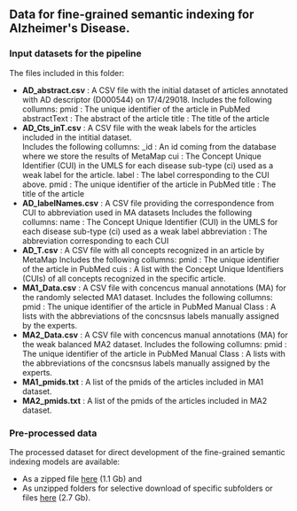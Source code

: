 ## Data for fine-grained semantic indexing for Alzheimer's Disease.

### Input datasets for the pipeline

The files included in this folder:
* **AD_abstract.csv**	:		A CSV file with the initial dataset of articles annotated with AD descriptor (D000544) on 17/4/29018. 
								Includes the following collumns:
									pmid			:	The unique identifier of the article in PubMed
									abstractText 	:	The abstract of the article
									title 			:	The title of the article
* **AD_Cts_inT.csv**		:	A CSV file with the weak labels for the articles included in the intitial dataset.  
							Includes the following collumns:
								_id				:	An id coming from the database where we store the results of MetaMap
								cui				:	The Concept Unique Identifier (CUI) in the UMLS for each disease sub-type (ci) used as a weak label for the article.
								label			:	The label corresponding to the CUI above.
								pmid			: 	The unique identifier of the article in PubMed
								title			:	The title of the article
* **AD_labelNames.csv**	:	A CSV file providing the correspondence from CUI to abbreviation used in MA datasets
							Includes the following collumns:
								name			:	The Concept Unique Identifier (CUI) in the UMLS for each disease sub-type (ci) used as a weak label
								abbreviation	:	The abbreviation corresponding to each CUI
* **AD_T.csv**			:	A CSV file with all concepts recognized in an article by MetaMap
							Includes the following collumns:
								pmid			:	The unique identifier of the article in PubMed
								cuis			:	A list with the Concept Unique Identifiers (CUIs) of all concepts recognized in the specific article.
* **MA1_Data.csv**		:	A CSV file with concencus manual annotations (MA) for the randomly selected MA1 dataset.
							Includes the following collumns:
								pmid			:	The unique identifier of the article in PubMed
								Manual Class	:	A lists with the abbreviations of the concsnsus labels manually assigned by the experts.
* **MA2_Data.csv**		:	A CSV file with concencus manual annotations (MA) for the weak balanced MA2 dataset.
							Includes the following collumns:
								pmid			:	The unique identifier of the article in PubMed
								Manual Class	:	A lists with the abbreviations of the concsnsus labels manually assigned by the experts.
* **MA1_pmids.txt**		: 	A list of the pmids of the articles included in MA1 dataset.
* **MA2_pmids.txt**		: 	A list of the pmids of the articles included in MA2 dataset.

### Pre-processed data
The processed dataset for direct development of the fine-grained semantic indexing models are available:

* As a zipped file [here](https://owncloud.skel.iit.demokritos.gr/index.php/s/UkxtpqeCuZjsXld) (1.1 Gb) and 
* As unzipped folders for selective download of specific subfolders or files [here](https://owncloud.skel.iit.demokritos.gr/index.php/s/UKy3DZjTzuk8xUn) (2.7 Gb).
